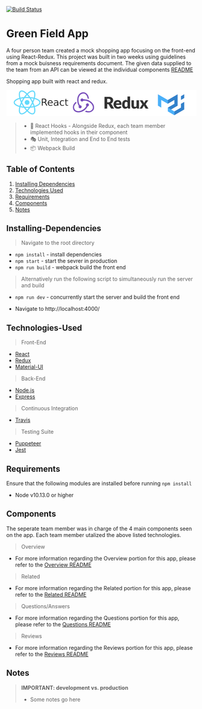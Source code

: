 [![Build Status](https://travis-ci.org/teamuru/greenfieldApp.svg?branch=master)](https://travis-ci.org/teamuru/greenfieldApp)

# Green Field App

<!-- INSERT GIF OF OVERALL APP HERE -->

A four person team created a mock shopping app focusing on the front-end using React-Redux. This project was built in two weeks using guidelines from a mock buisness requirements document. The given data supplied to the team from an API can be viewed at the individual components [README](#Components)

Shopping app built with react and redux.

<p align="center">
<img src="documentation/logos.png">
</p>

> - 🎣 React Hooks - Alongside Redux, each team member implemented hooks in their component
> - 🎭 Unit, Integration and End to End tests
> - 📦 Webpack Build

## Table of Contents

1. [Installing Dependencies](#Installing-Dependencies)
2. [Technologies Used](#Technologies-Used)
3. [Requirements](#Requirements)
4. [Components](#Components)
5. [Notes](#Notes)

## Installing-Dependencies

> Navigate to the root directory

- `npm install` - install dependencies
- `npm start` - start the sevrer in production
- `npm run build` - webpack build the front end

> Alternatively run the following script to simultaneously run the server and build

- `npm run dev` - concurrently start the server and build the front end

* Navigate to http://localhost:4000/

## Technologies-Used

> Front-End

- [React](https://reactjs.org/)
- [Redux](https://redux.js.org/)
- [Material-UI](https://material-ui.com/)

> Back-End

- [Node.js](https://nodejs.org/en/)
- [Express](https://expressjs.com)

> Continuous Integration

- [Travis](https://travis-ci.org/)

> Testing Suite

- [Puppeteer](https://pptr.dev/)
- [Jest](https://jestjs.io/docs/en/api)

## Requirements

Ensure that the following modules are installed before running `npm install`

- Node v10.13.0 or higher

## Components

The seperate team member was in charge of the 4 main components seen on the app. Each team member utalized the above listed technologies.

> Overview

- For more information regarding the Overview portion for this app, please refer to the [ Overview README](documentation/Overview/README.md)

> Related

- For more information regarding the Related portion for this app, please refer to the [ Related README](documentation/Related/README.md)

> Questions/Answers

- For more information regarding the Questions portion for this app, please refer to the [ Questions README](documentation/Questions/README.md)

> Reviews

- For more information regarding the Reviews portion for this app, please refer to the [ Reviews README](documentation/Reviews/README.md)

## Notes

> **IMPORTANT: development vs. production**
>
> - Some notes go here
